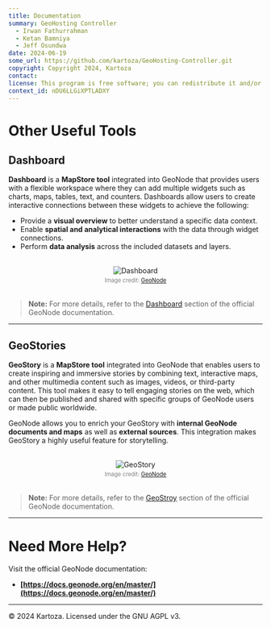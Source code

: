 ```yaml
---
title: Documentation
summary: GeoHosting Controller
  - Irwan Fathurrahman
  - Ketan Bamniya
  - Jeff Osundwa
date: 2024-06-19
some_url: https://github.com/kartoza/GeoHosting-Controller.git
copyright: Copyright 2024, Kartoza
contact:
license: This program is free software; you can redistribute it and/or modify it under the terms of the GNU Affero General Public License as published by the Free Software Foundation; either version 3 of the License, or (at your option) any later version.
context_id: nDU6LLGiXPTLADXY
---
```


# Other Useful Tools

## Dashboard

**Dashboard** is a **MapStore tool** integrated into GeoNode that provides users with a flexible workspace where they can add multiple widgets such as charts, maps, tables, text, and counters. Dashboards allow users to create interactive connections between these widgets to achieve the following:

- Provide a **visual overview** to better understand a specific data context.
- Enable **spatial and analytical interactions** with the data through widget connections.
- Perform **data analysis** across the included datasets and layers.

<br>

<div style="text-align: center;">
 <img src="../../img/geonode-img-35.png" alt="Dashboard" width=auto>
 <div style="font-size: 0.8em; color: gray; margin-top: 4px;">
 Image credit: <a href="https://geonode.org/" target="_blank">GeoNode</a>
 </div>
</div>

<br>

> **Note:** For more details, refer to the [Dashboard](https://docs.geonode.org/en/master/usage/dashboard/index.html#dashboard) section of the official GeoNode documentation.

---

## GeoStories

**GeoStory** is a **MapStore tool** integrated into GeoNode that enables users to create inspiring and immersive stories by combining text, interactive maps, and other multimedia content such as images, videos, or third-party content. This tool makes it easy to tell engaging stories on the web, which can then be published and shared with specific groups of GeoNode users or made public worldwide.

GeoNode allows you to enrich your GeoStory with **internal GeoNode documents and maps** as well as **external sources**. This integration makes GeoStory a highly useful feature for storytelling.

<br>

<div style="text-align: center;">
 <img src="../../img/geonode-img-36.png" alt="GeoStory" width=auto>
 <div style="font-size: 0.8em; color: gray; margin-top: 4px;">
 Image credit: <a href="https://geonode.org/" target="_blank">GeoNode</a>
 </div>
</div>

<br>

> **Note:** For more details, refer to the [GeoStroy](https://docs.geonode.org/en/master/usage/geostory/index.html#geostory) section of the official GeoNode documentation.

---

# Need More Help?

Visit the official GeoNode documentation:

- **[https://docs.geonode.org/en/master/](https://docs.geonode.org/en/master/)**

---

© 2024 Kartoza. Licensed under the GNU AGPL v3.